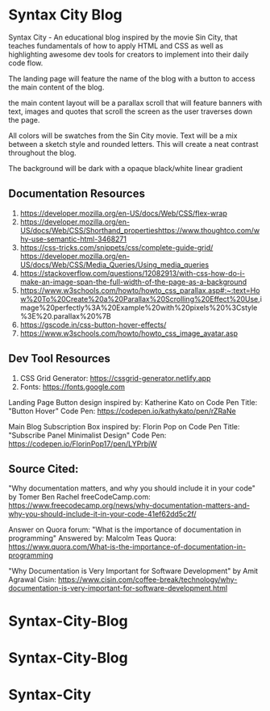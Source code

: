 <!-- @format -->

# Syntax City Blog

Syntax City - An educational blog inspired by the movie Sin City, that teaches fundamentals of how to apply HTML and CSS as well as highlighting awesome dev tools for creators to implement into their daily code flow.

The landing page will feature the name of the blog with a button to access the main content of the blog.

the main content layout will be a parallax scroll that will feature banners with text, images and quotes that scroll the screen as the user traverses down the page.

All colors will be swatches from the Sin City movie. Text will be a mix between a sketch style and rounded letters. This will create a neat contrast throughout the blog.

The background will be dark with a opaque black/white linear gradient

## Documentation Resources

1. <https://developer.mozilla.org/en-US/docs/Web/CSS/flex-wrap>
2. <https://developer.mozilla.org/en-US/docs/Web/CSS/Shorthand_propertieshttps://www.thoughtco.com/why-use-semantic-html-3468271>
3. <https://css-tricks.com/snippets/css/complete-guide-grid/>
   <https://developer.mozilla.org/en-US/docs/Web/CSS/Media_Queries/Using_media_queries>
4. <https://stackoverflow.com/questions/12082913/with-css-how-do-i-make-an-image-span-the-full-width-of-the-page-as-a-background>
5. <https://www.w3schools.com/howto/howto_css_parallax.asp#:~:text=How%20To%20Create%20a%20Parallax%20Scrolling%20Effect%20Use>,image%20perfectly%3A%20Example%20with%20pixels%20%3Cstyle%3E%20.parallax%20%7B
6. <https://gscode.in/css-button-hover-effects/>
7. <https://www.w3schools.com/howto/howto_css_image_avatar.asp>

## Dev Tool Resources

1. CSS Grid Generator: <https://cssgrid-generator.netlify.app>
2. Fonts: <https://fonts.google.com>

Landing Page Button design inspired by:
Katherine Kato on Code Pen
Title: "Button Hover"
Code Pen: <https://codepen.io/kathykato/pen/rZRaNe>

Main Blog Subscription Box inspired by:
Florin Pop on Code Pen
Title: "Subscribe Panel Minimalist Design"
Code Pen: <https://codepen.io/FlorinPop17/pen/LYPrbjW>

## Source Cited:

"Why documentation matters, and why you should include it in your code"
by Tomer Ben Rachel
freeCodeCamp.com: <https://www.freecodecamp.org/news/why-documentation-matters-and-why-you-should-include-it-in-your-code-41ef62dd5c2f/>

Answer on Quora forum: "What is the importance of documentation in programming"
Answered by: Malcolm Teas
Quora: <https://www.quora.com/What-is-the-importance-of-documentation-in-programming>

"Why Documentation is Very Important for Software Development"
by Amit Agrawal
Cisin: <https://www.cisin.com/coffee-break/technology/why-documentation-is-very-important-for-software-development.html>
# Syntax-City-Blog
# Syntax-City-Blog
# Syntax-City
